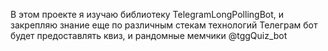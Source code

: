 В этом проекте я изучаю библиотеку TelegramLongPollingBot, и закрепляю знание еще по различным стекам технологий
Телеграм бот будет предоставлять квиз, и рандомные мемчики
@tggQuiz_bot 